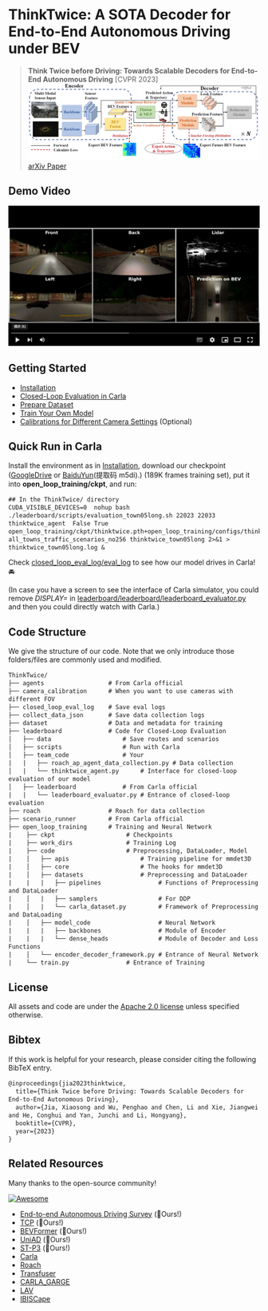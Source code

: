 # ThinkTwice: A SOTA Decoder for End-to-End Autonomous Driving under BEV

> **Think Twice before Driving: Towards Scalable Decoders for End-to-End Autonomous Driving** [CVPR 2023] 
>![pipeline](src/pipeline.PNG)  
> [arXiv Paper](https://arxiv.org/abs/2305.06242)

## Demo Video
[![Demo](src/demo_start.png)](https://youtu.be/ZhSH63O4Hsg)

## Getting Started

- [Installation](docs/INSTALL.md)
- [Closed-Loop Evaluation in Carla](docs/EVAL.md)
- [Prepare Dataset](docs/DATA_PREP.md)
- [Train Your Own Model](docs/TRAIN.md)
- [Calibrations for Different Camera Settings](camera_calibration/README.md) (Optional)

## Quick Run in Carla

Install the environment as in [Installation](docs/INSTALL.md), download our checkpoint ([GoogleDrive](https://drive.google.com/file/d/1Y2bWf8qVwqVQxqM2GOKTiR9kE9nGtkYV/view?usp=share_link) or [BaiduYun](https://pan.baidu.com/s/1OamwKOUpqK0EOqWa1Luv_g)(提取码 m5di).) (189K frames training set), put it into **open_loop_training/ckpt**, and run:

```shell
## In the ThinkTwice/ directory
CUDA_VISIBLE_DEVICES=0  nohup bash ./leaderboard/scripts/evaluation_town05long.sh 22023 22033 thinktwice_agent  False True open_loop_training/ckpt/thinktwice.pth+open_loop_training/configs/thinktwice.py all_towns_traffic_scenarios_no256 thinktwice_town05long 2>&1 > thinktwice_town05long.log &
```

Check [closed_loop_eval_log/eval_log](closed_loop_eval_log/eval_log) to see how our model drives in Carla! :oncoming_automobile:

(In case you have a screen to see the interface of Carla simulator, you could remove *DISPLAY=* in [leaderboard/leaderboard/leaderboard_evaluator.py](leaderboard/leaderboard/leaderboard_evaluator.py) and then you could directly watch with Carla.) 


## Code Structure

We give the structure of our code. Note that we only introduce those folders/files are commonly used and modified.

    ThinkTwice/
    ├── agents                  # From Carla official
    ├── camera_calibration      # When you want to use cameras with different FOV
    ├── closed_loop_eval_log    # Save eval logs
    ├── collect_data_json       # Save data collection logs
    ├── dataset                 # Data and metadata for training
    ├── leaderboard             # Code for Closed-Loop Evaluation
    │   ├── data                    # Save routes and scenarios
    │   ├── scripts                 # Run with Carla
    │   ├── team_code               # Your
    |   |   ├── roach_ap_agent_data_collection.py # Data collection
    │   |   └── thinktwice_agent.py      # Interface for closed-loop evaluation of our model
    │   ├── leaderboard             # From Carla official
    |   |   └── leaderboard_evaluator.py # Entrance of closed-loop evaluation
    ├── roach                   # Roach for data collection
    ├── scenario_runner         # From Carla official
    ├── open_loop_training      # Training and Neural Network
    |    ├── ckpt                    # Checkpoints
    |    ├── work_dirs               # Training Log
    |    ├── code                    # Preprocessing, DataLoader, Model
    |    │   ├── apis                    # Training pipeline for mmdet3D
    |    │   ├── core                    # The hooks for mmdet3D
    |    │   ├── datasets                # Preprocessing and DataLoader
    |    |   |   ├── pipelines                # Functions of Preprocessing and DataLoader
    |    │   |   ├── samplers                 # For DDP
    |    │   |   └── carla_dataset.py         # Framework of Preprocessing and DataLoading
    |    │   ├── model_code                   # Neural Network
    |    |   |   ├── backbones                # Module of Encoder
    |    |   |   └── dense_heads              # Module of Decoder and Loss Functions
    |    │   └── encoder_decoder_framework.py # Entrance of Neural Network
    |    └── train.py                # Entrance of Training

## License

All assets and code are under the [Apache 2.0 license](./LICENSE) unless specified otherwise.

## Bibtex
If this work is helpful for your research, please consider citing the following BibTeX entry.

```
@inproceedings{jia2023thinktwice,
  title={Think Twice before Driving: Towards Scalable Decoders for End-to-End Autonomous Driving},
  author={Jia, Xiaosong and Wu, Penghao and Chen, Li and Xie, Jiangwei and He, Conghui and Yan, Junchi and Li, Hongyang},
  booktitle={CVPR},
  year={2023}
}
```

## Related Resources
Many thanks to the open-source community!

[![Awesome](https://awesome.re/badge.svg)](https://awesome.re) 
- [End-to-end Autonomous Driving Survey](https://github.com/OpenDriveLab/End-to-end-Autonomous-Driving) (:rocket:Ours!)
- [TCP](https://github.com/OpenPerceptionX/TCP) (:rocket:Ours!)
- [BEVFormer](https://github.com/fundamentalvision/BEVFormer) (:rocket:Ours!)
- [UniAD](https://github.com/OpenDriveLab/UniAD) (:rocket:Ours!)
- [ST-P3](https://github.com/OpenPerceptionX/ST-P3) (:rocket:Ours!)
- [Carla](https://github.com/carla-simulator/carla)
- [Roach](https://github.com/zhejz/carla-roach)
- [Transfuser](https://github.com/autonomousvision/transfuser)
- [CARLA_GARGE](https://github.com/autonomousvision/carla_garage)
- [LAV](https://github.com/dotchen/LAV)
- [IBISCape](https://github.com/AbanobSoliman/IBISCape)

